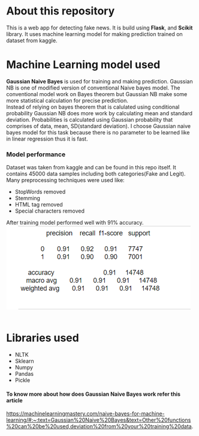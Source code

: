# About this repository

<p> This is a web app for detecting fake news. It is build using <b>Flask</b>, and <b>Scikit</b> library.
It uses machine learning model for making prediction trained on dataset from kaggle. 

# Machine Learning model used

<p><b>Gaussian Naive Bayes</b> is used for training and making prediction. Gaussian NB is one of modified version of conventional Naive bayes model.
The conventional model work on Bayes theorem but Gaussian NB make some more statistical calculation for precise prediction. <br>
Instead of relying on bayes theorem that is calulated using conditional probability Gaussian NB does more work by calculating mean and 
standard deviation. Probabilities is calculated using Gaussian probability that comprises of data, mean, SD(standard deviation). I choose Gaussian naive bayes model for this 
task because there is no parameter to be learned like in linear regression thus it is fast. 
</p>

### Model performance 
Dataset was taken from kaggle and can be found in this repo itself. It contains 45000 data samples including both categories(Fake and Legit).<br>
Many preprocessing techniques were used like:<br>
<ul>
<li>StopWords removed</li>
<li>Stemming </li>
<li>HTML tag removed</li>
<li>Special characters removed</li>
</ul>

After training model performed well with 91% accuracy. <br>
<img src="./assets/report.png">
<br><br>

# Libraries used
<ul>
<li>NLTK</li>
<li>Sklearn</li>
<li>Numpy</li>
<li>Pandas</li>
<li>Pickle</li>
</ul>

#### To know more about how does Gaussian Naive Bayes work refer this article
https://machinelearningmastery.com/naive-bayes-for-machine-learning/#:~:text=Gaussian%20Naive%20Bayes&text=Other%20functions%20can%20be%20used,deviation%20from%20your%20training%20data.
